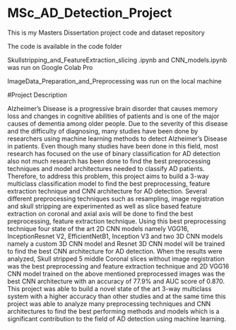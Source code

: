 # MSc_AD_Detection_Project
This is my Masters Dissertation project code and dataset repository

The code is available in the code folder

Skullstripping_and_FeatureExtraction_slicing .ipynb and CNN_models.ipynb was run on Google Colab Pro

ImageData_Preparation_and_Preprocessing was run on the local machine

#Project Description

Alzheimer’s Disease is a progressive brain disorder that causes memory loss and changes in cognitive abilities of patients and is one of the major causes of dementia among older people. Due to the severity of this disease and the difficulty of diagnosing, many studies have been done by researchers using machine learning methods to detect Alzheimer’s Disease in patients. Even though many studies have been done in this field, most research has focused on the use of binary classification for AD detection also not much research has been done to find the best preprocessing techniques and model architectures needed to classify AD patients. Therefore, to address this problem, this project aims to build a 3-way multiclass classification model to find the best preprocessing, feature extraction technique and CNN architecture for AD detection. Several different preprocessing techniques such as resampling, image registration and skull stripping are experimented as well as slice based feature extraction on coronal and axial axis will be done to find the best preprocessing, feature extraction technique. Using this best preprocessing technique four state of the art 2D CNN models namely VGG16, InceptionResnet V2, EfficientNetB1, Inception V3 and two 3D CNN models namely a custom 3D CNN model and Resnet 3D CNN model will be trained to find the best CNN architecture for AD detection. When the results were analyzed, Skull stripped 5 middle Coronal slices without image registration was the best preprocessing and feature extraction technique and 2D VGG16 CNN model trained on the above mentioned preprocessed images was the best CNN architecture with an accuracy of 77.9% and AUC score of 0.870. This project was able to build a novel state of the art 3-way multiclass system with a higher accuracy than other studies and at the same time this project was able to analyze many preprocessing techniques and CNN architectures to find the best performing methods and models which is a significant contribution to the field of AD detection using machine learning.
